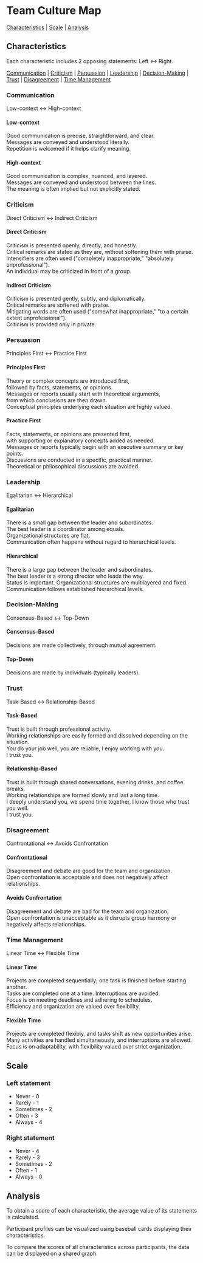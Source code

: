 # Team Culture Map

[Characteristics](#characteristics) | [Scale](#scale) | [Analysis](#analysis)

## Characteristics

Each characteristic includes 2 opposing statements: Left <-> Right.

[Communication](#communication) | [Criticism](#criticism) | [Persuasion](#persuasion) | [Leadership](#leadership) | [Decision-Making](#decision-making) | [Trust](#trust) | [Disagreement](#disagreement) | [Time Management](#time-management)

### Communication
Low-context <-> High-context

#### Low-context
Good communication is precise, straightforward, and clear.  
Messages are conveyed and understood literally.  
Repetition is welcomed if it helps clarify meaning.

#### High-context
Good communication is complex, nuanced, and layered.  
Messages are conveyed and understood between the lines.  
The meaning is often implied but not explicitly stated.

### Criticism
Direct Criticism <-> Indirect Criticism

#### Direct Criticism
Criticism is presented openly, directly, and honestly.  
Critical remarks are stated as they are, without softening them with praise.  
Intensifiers are often used ("completely inappropriate," "absolutely unprofessional").  
An individual may be criticized in front of a group.

#### Indirect Criticism
Criticism is presented gently, subtly, and diplomatically.  
Critical remarks are softened with praise.  
Mitigating words are often used ("somewhat inappropriate," "to a certain extent unprofessional").  
Criticism is provided only in private.

### Persuasion
Principles First <-> Practice First

#### Principles First
Theory or complex concepts are introduced first,  
followed by facts, statements, or opinions.  
Messages or reports usually start with theoretical arguments,  
from which conclusions are then drawn.  
Conceptual principles underlying each situation are highly valued.

#### Practice First
Facts, statements, or opinions are presented first,  
with supporting or explanatory concepts added as needed.  
Messages or reports typically begin with an executive summary or key points.  
Discussions are conducted in a specific, practical manner.  
Theoretical or philosophical discussions are avoided.

### Leadership
Egalitarian <-> Hierarchical

#### Egalitarian
There is a small gap between the leader and subordinates.  
The best leader is a coordinator among equals.  
Organizational structures are flat.  
Communication often happens without regard to hierarchical levels.

#### Hierarchical
There is a large gap between the leader and subordinates.  
The best leader is a strong director who leads the way.  
Status is important. Organizational structures are multilayered and fixed.  
Communication follows established hierarchical levels.

### Decision-Making
Consensus-Based <-> Top-Down

#### Consensus-Based
Decisions are made collectively, through mutual agreement.

#### Top-Down
Decisions are made by individuals (typically leaders).

### Trust
Task-Based <-> Relationship-Based

#### Task-Based
Trust is built through professional activity.  
Working relationships are easily formed and dissolved depending on the situation.  
You do your job well, you are reliable, I enjoy working with you.  
I trust you.

#### Relationship-Based
Trust is built through shared conversations, evening drinks, and coffee breaks.  
Working relationships are formed slowly and last a long time.  
I deeply understand you, we spend time together, I know those who trust you well.  
I trust you.

### Disagreement
Confrontational <-> Avoids Confrontation

#### Confrontational
Disagreement and debate are good for the team and organization.  
Open confrontation is acceptable and does not negatively affect relationships.

#### Avoids Confrontation
Disagreement and debate are bad for the team and organization.  
Open confrontation is unacceptable as it disrupts group harmony or negatively affects relationships.

### Time Management
Linear Time <-> Flexible Time

#### Linear Time
Projects are completed sequentially; one task is finished before starting another.  
Tasks are completed one at a time. Interruptions are avoided.  
Focus is on meeting deadlines and adhering to schedules.  
Efficiency and organization are valued over flexibility.

#### Flexible Time
Projects are completed flexibly, and tasks shift as new opportunities arise.  
Many activities are handled simultaneously, and interruptions are allowed.  
Focus is on adaptability, with flexibility valued over strict organization.

## Scale

### Left statement
- Never - 0
- Rarely - 1
- Sometimes - 2
- Often - 3
- Always - 4

### Right statement
- Never - 4
- Rarely - 3
- Sometimes - 2
- Often - 1
- Always - 0

## Analysis

To obtain a score of each characteristic, the average
value of its statements is calculated.  

Participant profiles can be visualized using baseball
cards displaying their characteristics.

To compare the scores of all characteristics across participants,
the data can be displayed on a shared graph.
